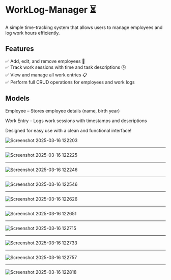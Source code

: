 # WorkLog-Manager ⏳
A simple time-tracking system that allows users to manage employees and log work hours efficiently.

## Features
✅ Add, edit, and remove employees 👥 <br />
✅ Track work sessions with time and task descriptions 🕒 <br />
✅ View and manage all work entries 📋 <br />
✅ Perform full CRUD operations for employees and work logs <br />

## Models
Employee – Stores employee details (name, birth year) <br />

Work Entry – Logs work sessions with timestamps and descriptions <br />

Designed for easy use with a clean and functional interface! <br />

![Screenshot 2025-03-16 122203](https://github.com/user-attachments/assets/41505341-f284-4116-b5e4-efbbb8c63887) <hr />
![Screenshot 2025-03-16 122225](https://github.com/user-attachments/assets/6e9d61a0-2e27-44fb-bf56-ca0f5b11911a) <hr />
![Screenshot 2025-03-16 122246](https://github.com/user-attachments/assets/9e8a57f2-6986-4471-b88c-fbaf2ad5ab06) <hr />
![Screenshot 2025-03-16 122546](https://github.com/user-attachments/assets/51e221e6-a0c0-4848-a13e-d511e0ba460f) <hr />
![Screenshot 2025-03-16 122626](https://github.com/user-attachments/assets/d5b9681f-0c46-4209-b7a8-1fb23e9b07e0) <hr />
![Screenshot 2025-03-16 122651](https://github.com/user-attachments/assets/4b767fa5-385e-45f5-b074-e487c09beca5) <hr />
![Screenshot 2025-03-16 122715](https://github.com/user-attachments/assets/35ab90e5-9168-4bb2-8b96-42473cbc7c4d) <hr />
![Screenshot 2025-03-16 122733](https://github.com/user-attachments/assets/6f47c806-b9fa-46bc-a95b-9b096404218a) <hr />
![Screenshot 2025-03-16 122757](https://github.com/user-attachments/assets/1e336f25-b5a8-418d-998c-c5e20f9794ac) <hr />
![Screenshot 2025-03-16 122818](https://github.com/user-attachments/assets/abd8d049-f16f-4c4b-9076-d431c0298148)
